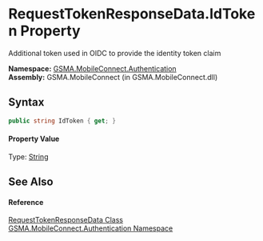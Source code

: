 RequestTokenResponseData.IdToken Property
=========================================
Additional token used in OIDC to provide the identity token claim

**Namespace:** [GSMA.MobileConnect.Authentication][1]  
**Assembly:** GSMA.MobileConnect (in GSMA.MobileConnect.dll)

Syntax
------

```csharp
public string IdToken { get; }
```

#### Property Value
Type: [String][2]

See Also
--------

#### Reference
[RequestTokenResponseData Class][3]  
[GSMA.MobileConnect.Authentication Namespace][1]  

[1]: ../README.md
[2]: http://msdn.microsoft.com/en-us/library/s1wwdcbf
[3]: README.md
[4]: ../../_icons/Help.png